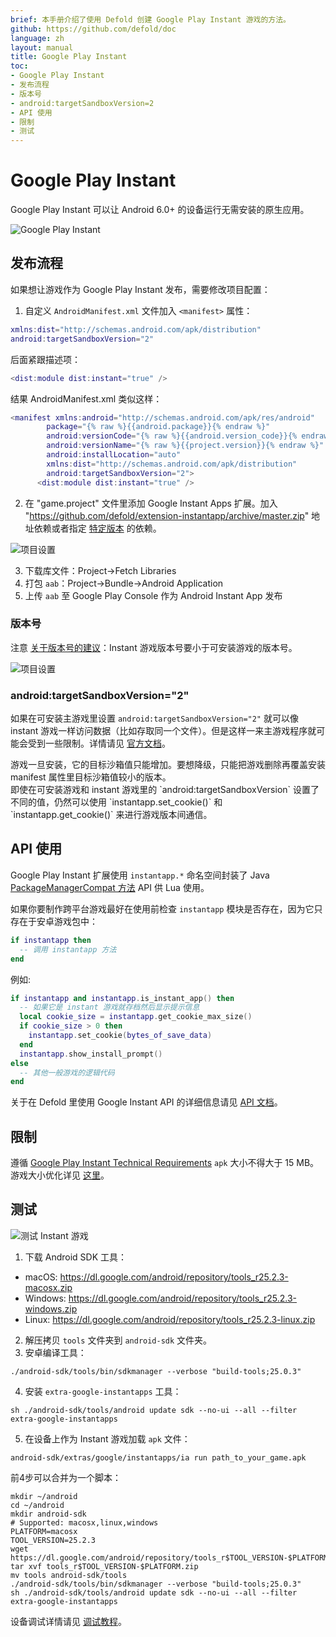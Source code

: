 ```yaml
---
brief: 本手册介绍了使用 Defold 创建 Google Play Instant 游戏的方法。
github: https://github.com/defold/doc
language: zh
layout: manual
title: Google Play Instant
toc:
- Google Play Instant
- 发布流程
- 版本号
- android:targetSandboxVersion=2
- API 使用
- 限制
- 测试
---
```


# Google Play Instant

Google Play Instant 可以让 Android 6.0+ 的设备运行无需安装的原生应用。


![Google Play Instant](/manuals/images/gpi/gpi-try-now.png)

## 发布流程

如果想让游戏作为 Google Play Instant 发布，需要修改项目配置：

1. 自定义 `AndroidManifest.xml` 文件加入 `<manifest>` 属性：

```lua
xmlns:dist="http://schemas.android.com/apk/distribution"
android:targetSandboxVersion="2"
```
后面紧跟描述项：
```lua
<dist:module dist:instant="true" />
```

结果 AndroidManifest.xml 类似这样：

```lua
<manifest xmlns:android="http://schemas.android.com/apk/res/android"
        package="{% raw %}{{android.package}}{% endraw %}"
        android:versionCode="{% raw %}{{android.version_code}}{% endraw %}"
        android:versionName="{% raw %}{{project.version}}{% endraw %}"
        android:installLocation="auto"
        xmlns:dist="http://schemas.android.com/apk/distribution"
        android:targetSandboxVersion="2">
      <dist:module dist:instant="true" />
```

2. 在 "game.project" 文件里添加 Google Instant Apps 扩展。加入 "https://github.com/defold/extension-instantapp/archive/master.zip" 地址依赖或者指定 [特定版本](https://github.com/defold/extension-instantapp/releases) 的依赖。

![项目设置](/manuals/images/gpi/game_project.png)

3. 下载库文件：Project->Fetch Libraries
4. 打包 `aab`：Project->Bundle->Android Application
5. 上传 `aab` 至 Google Play Console 作为 Android Instant App 发布

### 版本号
注意 [关于版本号的建议](https://developer.android.com/topic/google-play-instant/getting-started/game-instant-app#version-codes)：Instant 游戏版本号要小于可安装游戏的版本号。

![项目设置](/manuals/images/gpi/version_code.png)

### android:targetSandboxVersion="2"

如果在可安装主游戏里设置 `android:targetSandboxVersion="2"` 就可以像 instant 游戏一样访问数据（比如存取同一个文件）。但是这样一来主游戏程序就可能会受到一些限制。详情请见 [官方文档](https://developer.android.com/guide/topics/manifest/manifest-element#targetSandboxVersion)。
<div class='sidenote' markdown='1'>
游戏一旦安装，它的目标沙箱值只能增加。要想降级，只能把游戏删除再覆盖安装 manifest 属性里目标沙箱值较小的版本。
</div>
即使在可安装游戏和 instant 游戏里的 `android:targetSandboxVersion` 设置了不同的值，仍然可以使用 `instantapp.set_cookie()` 和 `instantapp.get_cookie()` 来进行游戏版本间通信。

## API 使用

Google Play Instant 扩展使用 `instantapp.*` 命名空间封装了 Java [PackageManagerCompat 方法](https://developers.google.com/android/reference/com/google/android/gms/instantapps/PackageManagerCompat) API 供 Lua 使用。

如果你要制作跨平台游戏最好在使用前检查 `instantapp` 模块是否存在，因为它只存在于安卓游戏包中：
```lua
if instantapp then
  -- 调用 instantapp 方法
end
```
例如:

```lua
if instantapp and instantapp.is_instant_app() then
  -- 如果它是 instant 游戏就存档然后显示提示信息
  local cookie_size = instantapp.get_cookie_max_size()
  if cookie_size > 0 then
    instantapp.set_cookie(bytes_of_save_data)
  end
  instantapp.show_install_prompt()
else
  -- 其他一般游戏的逻辑代码
end
```

关于在 Defold 里使用 Google Instant API 的详细信息请见 [API 文档](https://github.com/defold/extension-instantapp/blob/master/README.md)。

## 限制
遵循 [Google Play Instant Technical Requirements](https://developer.android.com/topic/google-play-instant/game-tech-requirements) `apk` 大小不得大于 15 MB。游戏大小优化详见 [这里](extension-fbinstant/#reducing-bundle-size)。

## 测试
![测试 Instant 游戏](/manuals/images/gpi/start_instant.png)

1. 下载 Android SDK 工具：
- macOS: https://dl.google.com/android/repository/tools_r25.2.3-macosx.zip
- Windows: https://dl.google.com/android/repository/tools_r25.2.3-windows.zip
- Linux: https://dl.google.com/android/repository/tools_r25.2.3-linux.zip
2. 解压拷贝 `tools` 文件夹到 `android-sdk` 文件夹。
3. 安卓编译工具：
```console
./android-sdk/tools/bin/sdkmanager --verbose "build-tools;25.0.3"
```
4. 安装 `extra-google-instantapps` 工具：
```console
sh ./android-sdk/tools/android update sdk --no-ui --all --filter extra-google-instantapps
```
5. 在设备上作为 Instant 游戏加载 `apk` 文件：
```console
android-sdk/extras/google/instantapps/ia run path_to_your_game.apk
```

前4步可以合并为一个脚本：
```console
mkdir ~/android
cd ~/android
mkdir android-sdk
# Supported: macosx,linux,windows
PLATFORM=macosx
TOOL_VERSION=25.2.3
wget https://dl.google.com/android/repository/tools_r$TOOL_VERSION-$PLATFORM.zip
tar xvf tools_r$TOOL_VERSION-$PLATFORM.zip
mv tools android-sdk/tools
./android-sdk/tools/bin/sdkmanager --verbose "build-tools;25.0.3"
sh ./android-sdk/tools/android update sdk --no-ui --all --filter extra-google-instantapps
```

设备调试详情请见 [调试教程](/zh/manuals/debugging/#debugging_on_mobile_devices)。